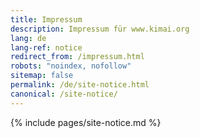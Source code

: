 ```yaml
---
title: Impressum
description: Impressum für www.kimai.org
lang: de
lang-ref: notice
redirect_from: /impressum.html
robots: "noindex, nofollow"
sitemap: false
permalink: /de/site-notice.html
canonical: /site-notice/
---
```


{% include pages/site-notice.md %}
